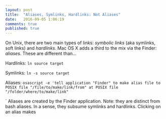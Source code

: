 ```yaml
---
layout: post
title:  "Aliases, Symlinks, Hardlinks: Not Aliases"
date:   2016-09-05 1:06:19
comments: true
published: true
---
```

On Unix, there are two main types of links: *symbolic links* (aka symlinks, soft links) and *hardlinks*. Mac OS X adds a third to the mix via the Finder: *aliases*. These are different than...

<!--more-->
Hardlinks: `ln source target`

Symlinks: `ln -s source target`

Aliases: `osascript -e 'tell application "Finder" to make alias file to POSIX file "/file/to/make/link/from" at POSIX file "/folder/where/to/make/link"`

` 
Aliases are created by the Finder application. Note: they are distinct from bash aliases. In a sense, they subsume symlinks and hardlinks. Clicking on an alias makes








